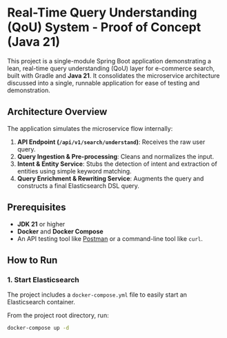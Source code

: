 # Real-Time Query Understanding (QoU) System - Proof of Concept (Java 21)

This project is a single-module Spring Boot application demonstrating a lean, real-time query understanding (QoU) layer for e-commerce search, built with Gradle and **Java 21**. It consolidates the microservice architecture discussed into a single, runnable application for ease of testing and demonstration.

## Architecture Overview

The application simulates the microservice flow internally:
1.  **API Endpoint (`/api/v1/search/understand`)**: Receives the raw user query.
2.  **Query Ingestion & Pre-processing**: Cleans and normalizes the input.
3.  **Intent & Entity Service**: Stubs the detection of intent and extraction of entities using simple keyword matching.
4.  **Query Enrichment & Rewriting Service**: Augments the query and constructs a final Elasticsearch DSL query.

## Prerequisites

* **JDK 21** or higher
* **Docker** and **Docker Compose**
* An API testing tool like [Postman](https://www.postman.com/) or a command-line tool like `curl`.

## How to Run

### 1. Start Elasticsearch

The project includes a `docker-compose.yml` file to easily start an Elasticsearch container.

From the project root directory, run:
```bash
docker-compose up -d